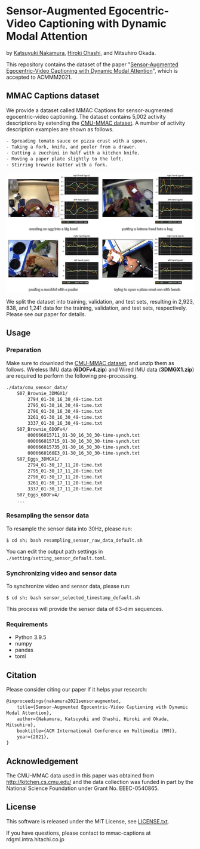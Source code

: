 # Sensor-Augmented Egocentric-Video Captioning with Dynamic Modal Attention

by [Katsuyuki Nakamura](https://scholar.google.com/citations?user=ZIxQ5zAAAAAJ&hl=en), [Hiroki Ohashi](https://scholar.google.com/citations?user=GKC6bbYAAAAJ), and Mitsuhiro Okada.

This repository contains the dataset of the paper "[Sensor-Augmented Egocentric-Video Captioning with Dynamic Modal Attention](https://dl.acm.org/doi/10.1145/3474085.3475557)", which is accepted to ACMMM2021.



## MMAC Captions dataset

We provide a dataset called MMAC Captions for sensor-augmented egocentric-video captioning. The dataset contains 5,002 activity descriptions by extending the [CMU-MMAC dataset](http://kitchen.cs.cmu.edu/index.php). A number of activity description examples are shown as follows.
```
- Spreading tomato sauce on pizza crust with a spoon.
- Taking a fork, knife, and peeler from a drawer.
- Cutting a zucchini in half with a kitchen knife.
- Moving a paper plate slightly to the left.
- Stirring brownie batter with a fork.
```
![MMAC_Captions](.github/MMAC_Captions.jpg)

We split the dataset into training, validation, and test sets, resulting in 2,923, 838, and 1,241 data for the training, validation, and test sets, respectively. Please see our paper for details.



## Usage


### Preparation

Make sure to download the [CMU-MMAC dataset](http://kitchen.cs.cmu.edu/main.php), and unzip them as follows. Wireless IMU data (**6DOFv4.zip**) and Wired IMU data (**3DMGX1.zip**) are required to perform the following pre-processing.

```
./data/cmu_sensor_data/
    S07_Brownie_3DMGX1/
        2794_01-30_16_30_49-time.txt
        2795_01-30_16_30_49-time.txt
        2796_01-30_16_30_49-time.txt
        3261_01-30_16_30_49-time.txt
        3337_01-30_16_30_49-time.txt
    S07_Brownie_6DOFv4/
        000666015711_01-30_16_30_30-time-synch.txt
        000666015715_01-30_16_30_30-time-synch.txt
        000666015735_01-30_16_30_30-time-synch.txt
        0006660160E3_01-30_16_30_30-time-synch.txt
    S07_Eggs_3DMGX1/
        2794_01-30_17_11_20-time.txt
        2795_01-30_17_11_20-time.txt
        2796_01-30_17_11_20-time.txt
        3261_01-30_17_11_20-time.txt
        3337_01-30_17_11_20-time.txt
    S07_Eggs_6DOFv4/
    ...
```



### Resampling the sensor data

To resample the sensor data into 30Hz, please run: 

```
$ cd sh; bash resampling_sensor_raw_data_default.sh
```

You can edit the output path settings in `./setting/setting_sensor_default.toml`.

### Synchronizing video and sensor data

To synchronize video and sensor data, please run:

```
$ cd sh; bash sensor_selected_timestamp_default.sh
```
This process will provide the sensor data of 63-dim sequences.

### Requirements

- Python 3.9.5
- numpy
- pandas
- toml



## Citation

Please consider citing our paper if it helps your research:
```
@inproceedings{nakamura2021sensoraugmented,
    title={Sensor-Augmented Egocentric-Video Captioning with Dynamic Modal Attention},
    author={Nakamura, Katsuyuki and Ohashi, Hiroki and Okada, Mitsuhiro},
    booktitle={ACM International Conference on Multimedia (MM)},
    year={2021},
}
```
## Acknowledgement

The CMU-MMAC data used in this paper was obtained from http://kitchen.cs.cmu.edu/ and the data collection was funded in part by the National Science Foundation under Grant No. EEEC-0540865.

## License 

This software is released under the MIT License, see [LICENSE.txt](LICENSE.txt).

If you have questions, please contact to mmac-captions at rdgml.intra.hitachi.co.jp

